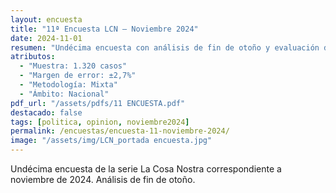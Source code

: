 ```yaml
---
layout: encuesta
title: "11ª Encuesta LCN — Noviembre 2024"
date: 2024-11-01
resumen: "Undécima encuesta con análisis de fin de otoño y evaluación de tendencias políticas durante noviembre 2024."
atributos:
  - "Muestra: 1.320 casos"
  - "Margen de error: ±2,7%"
  - "Metodología: Mixta"
  - "Ámbito: Nacional"
pdf_url: "/assets/pdfs/11 ENCUESTA.pdf"
destacado: false
tags: [politica, opinion, noviembre2024]
permalink: /encuestas/encuesta-11-noviembre-2024/
image: "/assets/img/LCN_portada encuesta.jpg"
---
```


Undécima encuesta de la serie La Cosa Nostra correspondiente a noviembre de 2024. Análisis de fin de otoño.

